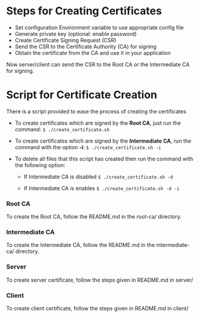 
# Steps for Creating Certificates

* Set configuration Environment variable to use appropriate config file
* Generate private key (optional: enable password) 
* Create Certificate Signing Request (CSR)
* Send the CSR to the Certificate Authority (CA) for signing
* Obtain the certificate from the CA and use it in your application

Now server/client can send the CSR to the Root CA or the Intermediate CA for signing.

# Script for Certificate Creation

There is a script provided to ease the process of creating the certificates

* To create certificates which are signed by the **Root CA**, just run the command:
    `$ ./create_certificate.sh`

* To create certificates which are signed by the **Intermediate CA**, run the command
    with the option **-i**:
    `$ ./create_certificate.sh -i`

* To delete all files that this script has created then run the command with the following option:
  * If Intermediate CA is disabled 
  `$ ./create_certificate.sh -d`
    
  * If Intermediate CA is enables 
  `$ ./create_certificate.sh -d -i`

### Root CA

To create the Root CA, follow the README.md in the root-ca/ directory.

### Intermediate CA 

To create the Intermediate CA, follow the README.md in the intermediate-ca/ directory.

### Server

To create server certificate, follow the steps given in README.md in server/

### Client

To create client certificate, follow the steps given in README.md in client/





